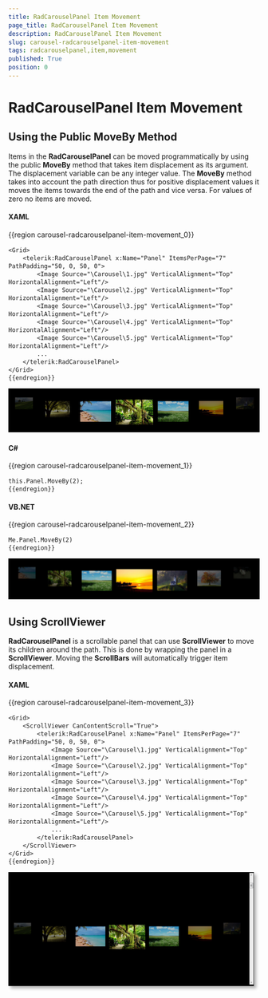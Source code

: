```yaml
---
title: RadCarouselPanel Item Movement
page_title: RadCarouselPanel Item Movement
description: RadCarouselPanel Item Movement
slug: carousel-radcarouselpanel-item-movement
tags: radcarouselpanel,item,movement
published: True
position: 0
---
```


# RadCarouselPanel Item Movement

## Using the Public MoveBy Method

Items in the __RadCarouselPanel__ can be moved programmatically by using the public __MoveBy__ method that takes item displacement as its argument. The displacement variable can be any integer value. The __MoveBy__ method takes into account the path direction thus for positive displacement values it moves the items towards the end of the path and vice versa. For values of zero no items are moved. 





#### __XAML__

{{region carousel-radcarouselpanel-item-movement_0}}

	<Grid>
	    <telerik:RadCarouselPanel x:Name="Panel" ItemsPerPage="7" PathPadding="50, 0, 50, 0">
	        <Image Source="\Carousel\1.jpg" VerticalAlignment="Top" HorizontalAlignment="Left"/>
	        <Image Source="\Carousel\2.jpg" VerticalAlignment="Top" HorizontalAlignment="Left"/>
	        <Image Source="\Carousel\3.jpg" VerticalAlignment="Top" HorizontalAlignment="Left"/>
	        <Image Source="\Carousel\4.jpg" VerticalAlignment="Top" HorizontalAlignment="Left"/>
	        <Image Source="\Carousel\5.jpg" VerticalAlignment="Top" HorizontalAlignment="Left"/>
	        ...
	    </telerik:RadCarouselPanel>
	</Grid>
	{{endregion}}
  ![](images/CarouselPanelMovement_01.png)


#### __C#__

{{region carousel-radcarouselpanel-item-movement_1}}

	this.Panel.MoveBy(2);
	{{endregion}}



#### __VB.NET__

{{region carousel-radcarouselpanel-item-movement_2}}

	Me.Panel.MoveBy(2)
	{{endregion}}
  ![](images/CarouselPanelMovement_02.png)

## Using ScrollViewer

__RadCarouselPanel__ is a scrollable panel that can use __ScrollViewer__ to move its children around the path. This is done by wrapping the panel in a __ScrollViewer__. Moving the __ScrollBars__ will automatically trigger item displacement.



#### __XAML__

{{region carousel-radcarouselpanel-item-movement_3}}

	<Grid>
	    <ScrollViewer CanContentScroll="True">
	        <telerik:RadCarouselPanel x:Name="Panel" ItemsPerPage="7" PathPadding="50, 0, 50, 0">
	            <Image Source="\Carousel\1.jpg" VerticalAlignment="Top" HorizontalAlignment="Left"/>
	            <Image Source="\Carousel\2.jpg" VerticalAlignment="Top" HorizontalAlignment="Left"/>
	            <Image Source="\Carousel\3.jpg" VerticalAlignment="Top" HorizontalAlignment="Left"/>
	            <Image Source="\Carousel\4.jpg" VerticalAlignment="Top" HorizontalAlignment="Left"/>
	            <Image Source="\Carousel\5.jpg" VerticalAlignment="Top" HorizontalAlignment="Left"/>
	            ...
	        </telerik:RadCarouselPanel>
	    </ScrollViewer>
	</Grid>
	{{endregion}}
  ![](images/CarouselPanelMovement_03_thumb.png)